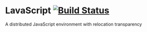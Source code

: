 # LavaScript [![Build Status](https://travis-ci.org/MeteorCode/LavaScript.svg?branch=master)](https://travis-ci.org/MeteorCode/LavaScript)
A distributed JavaScript environment with relocation transparency
